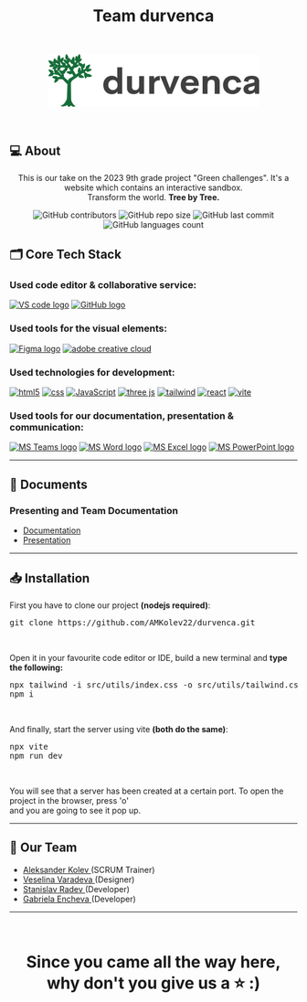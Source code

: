 <h1 align="center">Team durvenca</h1>

<br>
<p align="center">
<img src="public/logo.png"/>
</p>
<br>

## 💻 About
<p align="center">This is our take on the 2023 9th grade project "Green challenges". It's a website which contains an interactive sandbox. <br>Transform the world. <b>Tree by Tree.</b>
</p>
<p align="center">
<img alt="GitHub contributors" src="https://img.shields.io/github/contributors/AMKolev22/durvenca">
<img alt="GitHub repo size" src="https://img.shields.io/github/repo-size/AMKolev22/durvenca">
<img alt="GitHub last commit" src="https://img.shields.io/github/last-commit/AMKolev22/durvenca">
<img alt="GitHub languages count"src="https://img.shields.io/github/languages/count/AMKolev22/durvenca">

<br>

## 🗂️ Core Tech Stack

### Used code editor & collaborative service:

<p align="left" gap="10px">
<a href="https://code.visualstudio.com/"><img src="https://img.icons8.com/color/344/visual-studio-code-2019.png" alt="VS code logo" width=48px /></a>
<a href="https://github.com/"><img src="https://img.icons8.com/nolan/344/github.png" alt="GitHub logo" width=52px /></a>
</p>

### Used tools for the visual elements:

<p align="left" gap="10px">
<a href="https://www.figma.com/"><img src="https://img.icons8.com/color/344/figma--v1.png" alt="Figma logo" width=48px/></a>
<a href="https://www.adobe.com/creativecloud.html"><img src="https://www.adobe.com/content/dam/shared/images/product-icons/svg/creative-cloud.svg" alt="adobe creative cloud" width=48px /></a>
</p>

### Used technologies for development:
<p align="left">
    <a href="https://developer.mozilla.org/en-US/docs/Glossary/HTML5"><img src="https://img.icons8.com/color/344/html-5--v1.png" alt="html5" width=48px /></a>
    <a href="https://developer.mozilla.org/en-US/docs/Web/CSS"><img src="https://img.icons8.com/color/344/css3.png" alt="css" width=48px /></a>
    <a href="https://javascript.info/"><img src="https://img.icons8.com/color/344/javascript--v1.png" alt="JavaScript" width=48px /></a>
    <a href="https://threejs.org/"><img src="https://global.discourse-cdn.com/standard17/uploads/threejs/original/2X/e/e4f86d2200d2d35c30f7b1494e96b9595ebc2751.png" alt="three js" width=48px /></a>
    <a href="https://vitejs.dev/"><img src="https://www.vectorlogo.zone/logos/tailwindcss/tailwindcss-icon.svg" alt="tailwind" width=48px /></a>
    <a href="https://reactjs.org/docs/getting-started.html"><img src="https://img.icons8.com/color/344/react-native.png" alt="react" width=48px /></a>
    <a href="https://vitejs.dev/"><img src="https://vitejs.dev/logo.svg" alt="vite" width=48px /></a>
</p>

### Used tools for our documentation, presentation & communication:
<p align="left">
<a href="https://www.microsoft.com/en/microsoft-teams/group-chat-software"><img src="https://img.icons8.com/color/344/microsoft-teams.png" alt = "MS Teams logo" width=48px /></a>
<a href="https://www.microsoft.com/en-ww/microsoft-365/word"><img src="https://img.icons8.com/color/344/ms-word.png" alt="MS Word logo" width=48px /></a>
<a href="https://www.microsoft.com/en-ww/microsoft-365/excel"><img src="https://img.icons8.com/color/344/ms-excel.png" alt="MS Excel logo" width=48px /></a>
<a href="https://www.microsoft.com/en-ww/microsoft-365/powerpoint"><img src="https://img.icons8.com/color/344/ms-powerpoint.png" alt="MS PowerPoint logo" width=48px /></a>
</p>

<hr>

## 📄 Documents

### Presenting and Team Documentation

- [Documentation](docs/Durvenca-documentation.docx)
- [Presentation](docs/Durvenca.pptx)

<hr>

## 📥 Installation

<p>First you have to clone our project <b>(nodejs required)</b>: </p>
<pre>git clone https://github.com/AMKolev22/durvenca.git</pre>
<br>
<p>Open it in your favourite code editor or IDE, build a new terminal and <b>type the following: </b> </p>
<pre>
npx tailwind -i src/utils/index.css -o src/utils/tailwind.css --watch <b>(--watch optional)</b>
npm i
</pre>
<br>
<p>And finally, start the server using vite <b>(both do the same)</b>: </p>
<pre>
npx vite 
npm run dev
</pre>
<br>
<p>You will see that a server has been created at a certain port. To open the project in the browser, press 'o'<br> and you are going to see it pop up.</p>

<hr>


## 🧒 Our Team

- <a href = "https://github.com/amkolev22"> Aleksander Kolev </a> (SCRUM Trainer)
- <a href = "https://github.com/vtvaradeva22"> Veselina Varadeva </a> (Designer)
- <a href = "https://github.com/snradev22"> Stanislav Radev </a> (Developer)
- <a href = "https://github.com/gvencheva22"> Gabriela Encheva </a> (Developer)







<hr>
<br>






<h1 align="center">Since you came all the way here, why don't you give us a ⭐️ :)</p>
